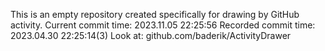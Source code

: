 This is an empty repository created specifically for drawing by GitHub activity.
Current commit time: 2023.11.05 22:25:56
Recorded commit time: 2023.04.30 22:25:14(3)
Look at: github.com/baderik/ActivityDrawer
